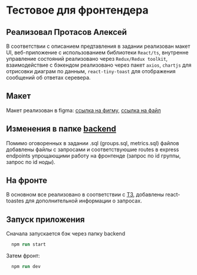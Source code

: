 # Тестовое для фронтендера
## Реализовал Протасов Алексей

В соответствии с описанием предтавления в задании реализован макет UI, веб-приложение с использованием библиотеки `React/ts`, внутренне управление состояний реализовано через `Redux/Redux toolkit`, взаимодействие с бэкендом реализовано через пакет `axios`, `chartjs` для отрисовки диаграм по данным, `react-tiny-toast` для отображения сообщений об ответах серевера.

## Макет

Макет реализован в figma: [ссылка на фигму](https://www.figma.com/design/0BtB3n1mq5X5DNT6ybVzlp/%D0%9A%D0%BE%D0%BD%D1%81%D0%BE%D0%BB%D1%8C?node-id=0-1&t=vtUKgUdUt0h5JaHB-1), [ссылка на файл](./макет.png)

## Изменения в папке [backend](./backend/)

Помимо оговоренных в задании .sql (groups.sql, metrics.sql) файлов добавлены файлы с запросами и соответствуюшие routes в express endpoints упрощающими работу на фронтенде (запрос по id группы, запрос по id ноды).

## На фронте

В основном все реализовано в соответствии с [ТЗ](./ТЗ_на_разработку.docx), добавлены react-toastes для дополнительной информации о запросах.

## Запуск приложения

Сначала запускается бэк через папку backend

```ps
  npm run start
```

Затем фронт:

```ps
  npm run dev
```
